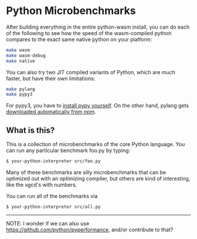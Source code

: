 # Python Microbenchmarks

After building everything in the entire python\-wasm install, you can do each of the following to see how the speed of the wasm\-compiled python compares to the exact same native python on your platform:

```sh
make wasm
make wasm-debug
make native
```

You can also try two JIT compiled variants of Python, which are much faster, but have their own limitations:

```sh
make pylang
make pypy3
```

For pypy3, you have to [install pypy yourself](https://www.pypy.org/download.html).  On the other hand, pylang gets [downloaded automatically from npm](https://www.npmjs.com/package/pylang).

## What is this?

This is a collection of microbenchmarks of the core Python language. 
You can run any particular benchmark foo.py by typing:

```sh
$ your-python-interpreter src/foo.py
```

Many of these benchmarks are silly microbenchmarks that can be optimized
out with an optimizing compiler, but others are kind of interesting, like
the xgcd's with numbers.

You can run all of the benchmarks via

```sh
$ your-python-interpreter src/all.py
```

---

NOTE: I wonder if we can also use https://github.com/python/pyperformance, and/or contribute to that?